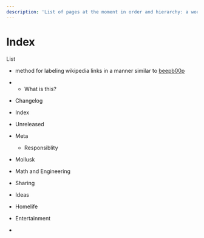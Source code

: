 ```yaml
---
description: 'List of pages at the moment in order and hierarchy: a workspace.'
---
```


# Index

List 



* method for labeling wikipedia links in a manner similar to [beepb00p](https://beepb00p.xyz/tags.html#lifelogging)



*  * What is this?
  * Changelog
  * Index
  * Unreleased



* Meta 
  * Responsiblity
* Mollusk
* Math and Engineering
* Sharing
* Ideas
* Homelife
* Entertainment
* 
